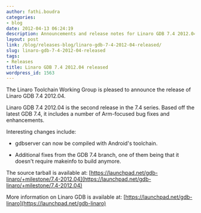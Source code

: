 ```yaml
---
author: fathi.boudra
categories:
- blog
date: 2012-04-13 06:24:19
description: Announcements and release notes for Linaro GDB 7.4 2012.04
layout: post
link: /blog/releases-blog/linaro-gdb-7-4-2012-04-released/
slug: linaro-gdb-7-4-2012-04-released
tags:
- Releases
title: Linaro GDB 7.4 2012.04 released
wordpress_id: 1563
---
```


The Linaro Toolchain Working Group is pleased to announce the release of Linaro GDB 7.4 2012.04.

Linaro GDB 7.4 2012.04 is the second release in the 7.4 series. Based off the latest GDB 7.4, it includes a number of Arm-focused bug fixes and enhancements.

Interesting changes include:

  * gdbserver can now be compiled with Android's toolchain.


  * Additional fixes from the GDB 7.4 branch, one of them being that it doesn't require makeinfo to build anymore.

The source tarball is available at:
[https://launchpad.net/gdb-linaro/+milestone/7.4-2012.04](https://launchpad.net/gdb-linaro/+milestone/7.4-2012.04)

More information on Linaro GDB is available at:
[https://launchpad.net/gdb-linaro](https://launchpad.net/gdb-linaro)